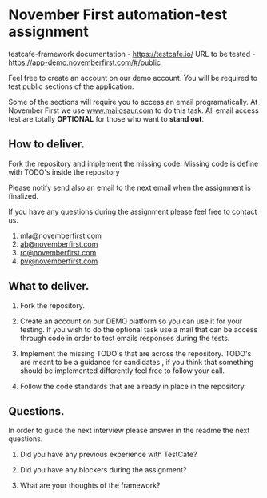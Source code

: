 # November First automation-test assignment

testcafe-framework documentation - https://testcafe.io/
URL to be tested - https://app-demo.novemberfirst.com/#/public

Feel free to create an account on our demo account. You will be required to test public sections of the application.

Some of the sections will require you to access an email programatically. At November First we use www.mailosaur.com
to do this task. All email access test are totally **OPTIONAL** for those who want to **stand out**. 

## How to deliver.
Fork the repository and implement the missing code. Missing code is define with TODO's inside the repository

Please notify send also an email to the next email when the assignment is finalized.

If you have any questions during the assignment please feel free to contact us.

1. mla@novemberfirst.com
2. ab@novemberfirst.com
3. rc@novemberfirst.com
4. pv@novemberfirst.com

## What to deliver.

1. Fork the repository.
   
2. Create an account on our DEMO platform so you can use it for your testing. If you wish to do the optional task use a mail that can be access through code in order to test emails responses during the tests.
3. Implement the missing TODO's that are across the repository. TODO's are meant to be a guidance for candidates
, if you think that something should be implemented differently feel free to follow your call.
4. Follow the code standards that are already in place in the repository.

## Questions.

In order to guide the next interview please answer in the readme the next questions.

1. Did you have any previous experience with TestCafe?

2. Did you have any blockers during the assignment?

3. What are your thoughts of the framework?

